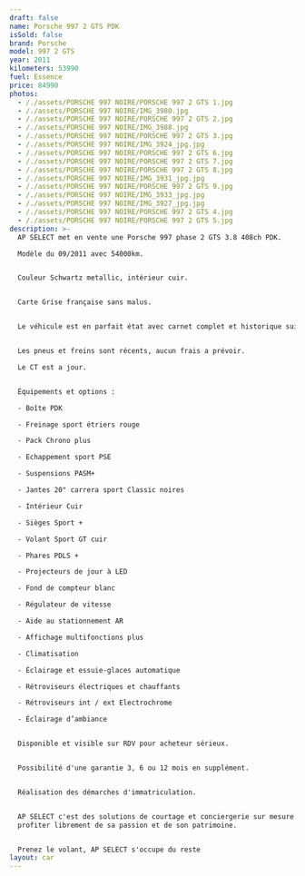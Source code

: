 ```yaml
---
draft: false
name: Porsche 997 2 GTS PDK
isSold: false
brand: Porsche
model: 997 2 GTS
year: 2011
kilometers: 53990
fuel: Essence
price: 84990
photos:
  - /./assets/PORSCHE 997 NOIRE/PORSCHE 997 2 GTS 1.jpg
  - /./assets/PORSCHE 997 NOIRE/IMG_3980.jpg
  - /./assets/PORSCHE 997 NOIRE/PORSCHE 997 2 GTS 2.jpg
  - /./assets/PORSCHE 997 NOIRE/IMG_3988.jpg
  - /./assets/PORSCHE 997 NOIRE/PORSCHE 997 2 GTS 3.jpg
  - /./assets/PORSCHE 997 NOIRE/IMG_3924_jpg.jpg
  - /./assets/PORSCHE 997 NOIRE/PORSCHE 997 2 GTS 6.jpg
  - /./assets/PORSCHE 997 NOIRE/PORSCHE 997 2 GTS 7.jpg
  - /./assets/PORSCHE 997 NOIRE/PORSCHE 997 2 GTS 8.jpg
  - /./assets/PORSCHE 997 NOIRE/IMG_3931_jpg.jpg
  - /./assets/PORSCHE 997 NOIRE/PORSCHE 997 2 GTS 9.jpg
  - /./assets/PORSCHE 997 NOIRE/IMG_3933_jpg.jpg
  - /./assets/PORSCHE 997 NOIRE/IMG_3927_jpg.jpg
  - /./assets/PORSCHE 997 NOIRE/PORSCHE 997 2 GTS 4.jpg
  - /./assets/PORSCHE 997 NOIRE/PORSCHE 997 2 GTS 5.jpg
description: >-
  AP SELECT met en vente une Porsche 997 phase 2 GTS 3.8 408ch PDK.

  Modèle du 09/2011 avec 54000km.


  Couleur Schwartz metallic, intérieur cuir.


  Carte Grise française sans malus.


  Le véhicule est en parfait état avec carnet complet et historique suivi.


  Les pneus et freins sont récents, aucun frais a prévoir.

  Le CT est a jour.


  Équipements et options :

  - Boîte PDK

  - Freinage sport étriers rouge

  - Pack Chrono plus

  - Echappement sport PSE

  - Suspensions PASM+

  - Jantes 20" carrera sport Classic noires

  - Intérieur Cuir

  - Sièges Sport +

  - Volant Sport GT cuir

  - Phares PDLS +

  - Projecteurs de jour à LED

  - Fond de compteur blanc

  - Régulateur de vitesse

  - Aide au stationnement AR

  - Affichage multifonctions plus

  - Climatisation

  - Éclairage et essuie-glaces automatique

  - Rétroviseurs électriques et chauffants

  - Rétroviseurs int / ext Electrochrome

  - Éclairage d’ambiance


  Disponible et visible sur RDV pour acheteur sérieux.


  Possibilité d'une garantie 3, 6 ou 12 mois en supplément.


  Réalisation des démarches d'immatriculation.


  AP SELECT c'est des solutions de courtage et conciergerie sur mesure pour
  profiter librement de sa passion et de son patrimoine.


  Prenez le volant, AP SELECT s'occupe du reste
layout: car
---
```


